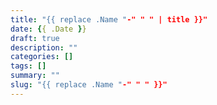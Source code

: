 ```yaml
---
title: "{{ replace .Name "-" " " | title }}"
date: {{ .Date }}
draft: true
description: ""
categories: []
tags: []
summary: ""
slug: "{{ replace .Name "-" " " }}"
---
```


